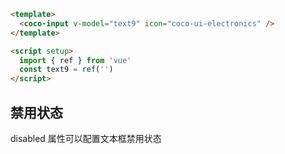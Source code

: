 ```html
<template>
  <coco-input v-model="text9" icon="coco-ui-electronics" />
</template>

<script setup>
  import { ref } from 'vue'
  const text9 = ref('')
</script>
```

## 禁用状态

disabled 属性可以配置文本框禁用状态
